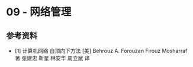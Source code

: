# 09 - 网络管理

## 参考资料

- [1] 计算机网络 自顶向下方法 [美] Behrouz A. Forouzan  Firouz Mosharraf 著 张建忠 靳星 林安华 周立斌 译